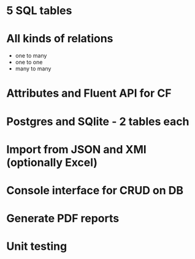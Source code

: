 # 5 SQL tables

# All kinds of relations
- one to many
- one to one
- many to many

# Attributes and Fluent API for CF

# Postgres and SQlite - 2 tables each

# Import from JSON and XMl (optionally Excel)

# Console interface for CRUD on DB

# Generate PDF reports

# Unit testing